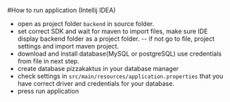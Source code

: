 #How to run application (Intellij IDEA)
- open as project folder `backend` in source folder.
- set correct SDK and wait for maven to import files, make sure IDE display backend folder as a project folder.
-- if not go to file, project settings and import maven project.
- download and install database(MySQL or postgreSQL) use credentials from file in next step.
- create database pizzakaktus in your database manager
- check settings in `src/main/resources/application.properties` that you have correct driver and credentials for your database.
- press run application